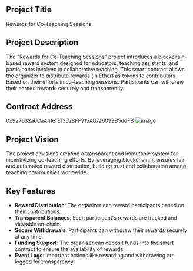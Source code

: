 ## Project Title
Rewards for Co-Teaching Sessions

## Project Description
The "Rewards for Co-Teaching Sessions" project introduces a blockchain-based reward system designed for educators, teaching assistants, and participants involved in collaborative teaching. This smart contract allows the organizer to distribute rewards (in Ether) as tokens to contributors based on their efforts in co-teaching sessions. Participants can withdraw their earned rewards securely and transparently.

## Contract Address
0x927632a6CaA4fefE13528FF915A67a6099B5ddFB
![image](https://github.com/user-attachments/assets/c2dee190-39ba-4e50-a7ea-71ce64e1eb8e)



## Project Vision
The project envisions creating a transparent and immutable system for incentivizing co-teaching efforts. By leveraging blockchain, it ensures fair and automated reward distribution, building trust and collaboration among teaching communities worldwide.

## Key Features
- **Reward Distribution**: The organizer can reward participants based on their contributions.
- **Transparent Balances**: Each participant's rewards are tracked and viewable on-chain.
- **Secure Withdrawals**: Participants can withdraw their rewards securely at any time.
- **Funding Support**: The organizer can deposit funds into the smart contract to ensure the availability of rewards.
- **Event Logs**: Important actions like rewarding and withdrawing are logged for transparency.



